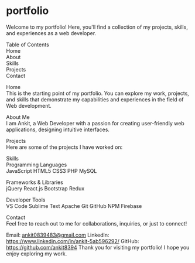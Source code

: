 # portfolio
Welcome to my portfolio! Here, you'll find a collection of my projects, skills, and experiences as a web developer.

Table of Contents <br>
Home<br>
About<br>
Skills<br>
Projects<br>
Contact<br>

Home<br>
This is the starting point of my portfolio. You can explore my work, projects, and skills that demonstrate my capabilities and experiences in the field of Web development.

About Me<br>
I am Ankit, a Web Developer with a passion for creating user-friendly web applications, designing intuitive interfaces.

Projects<br>
Here are some of the projects I have worked on:

Skills<br>
Programming Languages<br>
JavaScript
HTML5
CSS3
PHP
MySQL

Frameworks & Libraries<br>
jQuery
React.js
Bootstrap
Redux

Developer Tools<br>
VS Code
Sublime Text
Apache
Git
GitHub
NPM
Firebase


Contact<br>
Feel free to reach out to me for collaborations, inquiries, or just to connect!

Email: ankit0839483@gmail.com
LinkedIn: https://www.linkedin.com/in/ankit-5ab596292/
GitHub: https://github.com/ankit8394
Thank you for visiting my portfolio! I hope you enjoy exploring my work.

